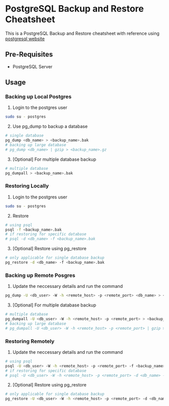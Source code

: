 # PostgreSQL Backup and Restore Cheatsheet
This is a PostgreSQL Backup and Restore cheatsheet with reference using [postgresql website](https://www.postgresql.org/docs/current/backup.html)

## Pre-Requisites
* PostgreSQL Server

## Usage

### Backing up Local Postgres
1. Login to the postgres user
```bash
sudo su - postgres
```
2. Use pg_dump to backup a database
```bash
# single database
pg_dump <db_name> > <backup_name>.bak
# backing up large database
# pg_dump <db_name> | gzip > <backup_name>.gz
```
3. [Optional] For multiple database backup
```bash
# multiple database
pg_dumpall > <backup_name>.bak
```

### Restoring Locally
1. Login to the postgres user
```bash
sudo su - postgres
```
2. Restore
```bash
# using psql
psql -f <backup_name>.bak
# if restoring for specific database
# psql -d <db_name> -f <backup_name>.bak
```
3. [Optional] Restore using pg_restore
```bash
# only applicable for single database backup
pg_restore -d <db_name> -f <backup_name>.bak
```

### Backing up Remote Posgres
1. Update the neccessary details and run the command
```bash
pg_dump -U <db_user> -W -h <remote_host> -p <remote_port> <db_name> > <backup_name>.bak
```
3. [Optional] For multiple database backup
```bash
# multiple database
pg_dumpall -U <db_user> -W -h <remote_host> -p <remote_port> > <backup_name>.bak
# backing up large database
# pg_dumpall -U <db_user> -W -h <remote_host> -p <remote_port> | gzip > <backup_name>.gz
```

### Restoring Remotely
1. Update the neccessary details and run the command
```bash
# using psql
psql -U <db_user> -W -h <remote_host> -p <remote_port> -f <backup_name>.bak
# if restoring for specific database
# psql -U <db_user> -W -h <remote_host> -p <remote_port> -d <db_name> -f <backup_name>.bak
```
2. [Optional] Restore using pg_restore
```bash
# only applicable for single database backup
pg_restore -U <db_user> -W -h <remote_host> -p <remote_port> -d <db_name> -f <backup_name>.bak
```